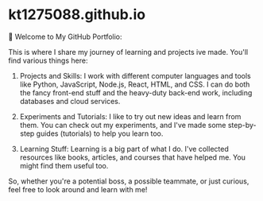 # kt1275088.github.io
👋 Welcome to My GitHub Portfolio:

This is where I share my journey of learning and projects ive made. You'll find various things here:

1. Projects and Skills: I work with different computer languages and tools like Python, JavaScript, Node.js, React, HTML, and CSS. I can do both the fancy front-end stuff and the heavy-duty back-end work, including databases and cloud services.

2. Experiments and Tutorials: I like to try out new ideas and learn from them. You can check out my experiments, and I've made some step-by-step guides (tutorials) to help you learn too.

3. Learning Stuff: Learning is a big part of what I do. I've collected resources like books, articles, and courses that have helped me. You might find them useful too.

So, whether you're a potential boss, a possible teammate, or just curious, feel free to look around and learn with me!

